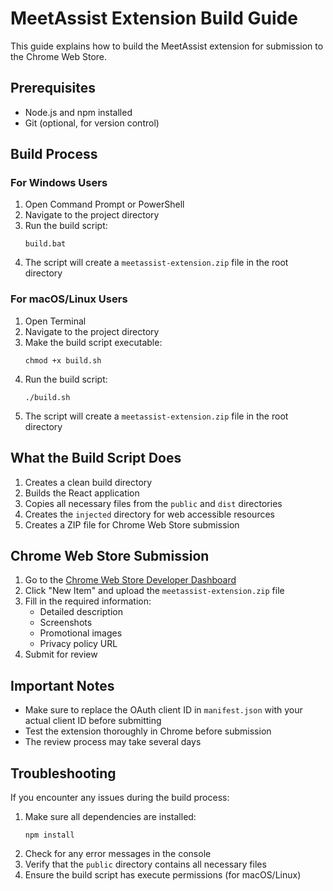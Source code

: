 # MeetAssist Extension Build Guide

This guide explains how to build the MeetAssist extension for submission to the Chrome Web Store.

## Prerequisites

- Node.js and npm installed
- Git (optional, for version control)

## Build Process

### For Windows Users

1. Open Command Prompt or PowerShell
2. Navigate to the project directory
3. Run the build script:
   ```
   build.bat
   ```
4. The script will create a `meetassist-extension.zip` file in the root directory

### For macOS/Linux Users

1. Open Terminal
2. Navigate to the project directory
3. Make the build script executable:
   ```
   chmod +x build.sh
   ```
4. Run the build script:
   ```
   ./build.sh
   ```
5. The script will create a `meetassist-extension.zip` file in the root directory

## What the Build Script Does

1. Creates a clean build directory
2. Builds the React application
3. Copies all necessary files from the `public` and `dist` directories
4. Creates the `injected` directory for web accessible resources
5. Creates a ZIP file for Chrome Web Store submission

## Chrome Web Store Submission

1. Go to the [Chrome Web Store Developer Dashboard](https://chrome.google.com/webstore/devconsole)
2. Click "New Item" and upload the `meetassist-extension.zip` file
3. Fill in the required information:
   - Detailed description
   - Screenshots
   - Promotional images
   - Privacy policy URL
4. Submit for review

## Important Notes

- Make sure to replace the OAuth client ID in `manifest.json` with your actual client ID before submitting
- Test the extension thoroughly in Chrome before submission
- The review process may take several days

## Troubleshooting

If you encounter any issues during the build process:

1. Make sure all dependencies are installed:
   ```
   npm install
   ```
2. Check for any error messages in the console
3. Verify that the `public` directory contains all necessary files
4. Ensure the build script has execute permissions (for macOS/Linux) 